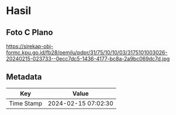 # Hasil

## Foto C Plano

https://sirekap-obj-formc.kpu.go.id/fb28/pemilu/pdpr/31/75/10/10/03/3175101003026-20240215-023733--0ecc7dc5-1436-4177-bc8a-2a9bc069dc7d.jpg


## Metadata

| Key        | Value               |
| ---------- | ------------------- |
| Time Stamp | 2024-02-15 07:02:30 |



